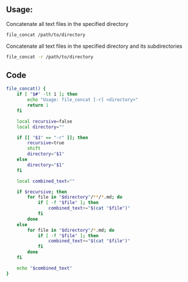 ## Usage:

Concatenate all text files in the specified directory

```bash
file_concat /path/to/directory
```

Concatenate all text files in the specified directory and its subdirectories

```bash
file_concat -r /path/to/directory
```

## Code

```bash 
file_concat() {
    if [ "$#" -lt 1 ]; then
        echo "Usage: file_concat [-r] <directory>"
        return 1
    fi

    local recursive=false
    local directory=""

    if [[ "$1" == "-r" ]]; then
        recursive=true
        shift
        directory="$1"
    else
        directory="$1"
    fi

    local combined_text=""

    if $recursive; then
        for file in "$directory"/**/*.md; do
            if [ -f "$file" ]; then
                combined_text+="$(cat "$file")"
            fi
        done
    else
        for file in "$directory"/*.md; do
            if [ -f "$file" ]; then
                combined_text+="$(cat "$file")"
            fi
        done
    fi

    echo "$combined_text"
}
```
